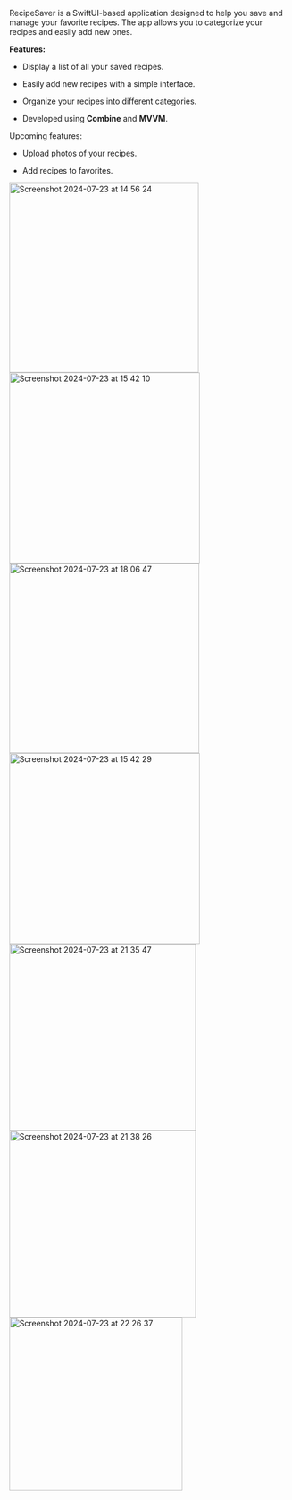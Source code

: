 RecipeSaver is a SwiftUI-based application designed to help you save and manage your favorite recipes. The app allows you to categorize your recipes and easily add new ones.


**Features:**

- Display a list of all your saved recipes.

- Easily add new recipes with a simple interface.

- Organize your recipes into different categories.

- Developed using **Combine** and **MVVM**.


Upcoming features:

- Upload photos of your recipes.

- Add recipes to favorites.
  
<img width="339" alt="Screenshot 2024-07-23 at 14 56 24" src="https://github.com/user-attachments/assets/55072089-66a2-4001-8381-0c648e75aca2">
<img width="341" alt="Screenshot 2024-07-23 at 15 42 10" src="https://github.com/user-attachments/assets/4a430ff1-f1df-456e-b834-9018e192c8c1">
<img width="340" alt="Screenshot 2024-07-23 at 18 06 47" src="https://github.com/user-attachments/assets/27d5e989-dcbe-4f22-bbeb-254566736b52">
<img width="341" alt="Screenshot 2024-07-23 at 15 42 29" src="https://github.com/user-attachments/assets/4ff42f1a-b99f-4647-bf90-e33f592f907d">
<img width="334" alt="Screenshot 2024-07-23 at 21 35 47" src="https://github.com/user-attachments/assets/b9d40551-e51d-4f8a-918a-29e00e398da7">
<img width="334" alt="Screenshot 2024-07-23 at 21 38 26" src="https://github.com/user-attachments/assets/bddd6b5b-68ea-4bf3-928b-57035
<img width="310" alt="Screenshot 2024-07-23 at 22 26 29" src="https://github.com/user-attachments/assets/11b26a06-481f-409f-a693-01019f6d08c4">
<img width="310" alt="Screenshot 2024-07-23 at 22 26 37" src="https://github.com/user-attachments/assets/a735bb73-23f0-43e7-87e4-4c896641387d">


